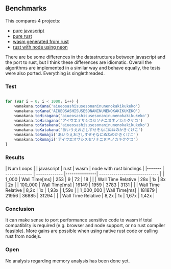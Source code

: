 
## Benchmarks

This compares 4 projects:
- [pure javascript](bench_javascript.js)
- [pure rust](bench.rs)
- [wasm generated from rust](bench_wasm.js)
- [rust with node using neon](bench_nodejs_bindings.js)

There are be some differences in the datastructures between javascript and the port to rust, but I think these differences are idiomatic. Overall the algorithms are implemented in a similar way and behave equally, the tests were also ported. Everything is singlethreaded. 

### Test

```javascript

for (var i = 0; i < 1000; i++) {
    wanakana.toKana('aiueosashisusesonaninunenokakikukeko')
    wanakana.toKana('AIUEOSASHISUSESONANINUNENOKAKIKUKEKO')
    wanakana.toHiragana('aiueosashisusesonaninunenokakikukeko')
    wanakana.toHiragana('アイウエオサシスセソナニヌネノカキクケコ')
    wanakana.toKatakana('aiueosashisusesonaninunenokakikukeko')
    wanakana.toKatakana('あいうえおさしすせそなにぬねのかきくけこ')
    wanakana.toRomaji('あいうえおさしすせそなにぬねのかきくけこ')
    wanakana.toRomaji('アイウエオサシスセソナニヌネノカキクケコ')
}

```



### Results


| Num Loops |                     | javascript    | rust          | wasm      | node with rust bindings   |
|-------    | -------------       | ------------- |---------------| -----------------------------         |
| 1_000     | Wall Time[ms]       | 253           | 9             | 72        | 18                        |
|           | Wall Time Relative  | 28x           | 1x            | 8x        | 2x                        |
| 100_000   | Wall Time[ms]       | 16149         | 1959          | 3783      | 3131                      |
|           | Wall Time Relative  | 8,2x          | 1x            | 1,93x     | 1,59x                     |
| 1_000_000 | Wall Time[ms]       | 181879        | 21956         | 36885     | 31294                     |
|           | Wall Time Relative  | 8,2x          | 1x            | 1,67x     | 1,42x                     |

### Conclusion

It can make sense to port performance sensitive code to wasm if total compatiblity is required (e.g. browser and node support, or no rust compiler feasible).
More gains are possible when using native rust code or calling rust from nodejs.

### Open
No analysis regarding memory analysis has been done yet.
